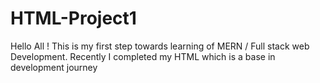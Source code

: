 # HTML-Project1
Hello All ! This is my first step towards learning of MERN / Full stack web Development. Recently I completed my HTML which is a base in development journey
